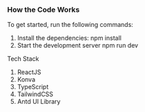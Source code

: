 ### How the Code Works

To get started, run the following commands:

1. Install the dependencies:
   npm install
2. Start the development server
   npm run dev

Tech Stack

1. ReactJS
2. Konva
3. TypeScript
4. TailwindCSS
5. Antd UI Library
